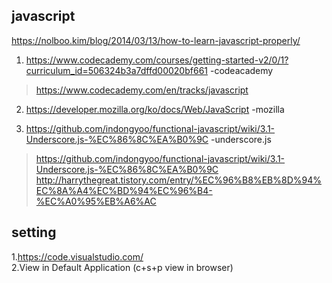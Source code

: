 ## javascript  

https://nolboo.kim/blog/2014/03/13/how-to-learn-javascript-properly/  

1. https://www.codecademy.com/courses/getting-started-v2/0/1?curriculum_id=506324b3a7dffd00020bf661 -codeacademy  
>  https://www.codecademy.com/en/tracks/javascript

2. https://developer.mozilla.org/ko/docs/Web/JavaScript  -mozilla  

3. https://github.com/indongyoo/functional-javascript/wiki/3.1-Underscore.js-%EC%86%8C%EA%B0%9C -underscore.js  
>https://github.com/indongyoo/functional-javascript/wiki/3.1-Underscore.js-%EC%86%8C%EA%B0%9C  
>http://harrythegreat.tistory.com/entry/%EC%96%B8%EB%8D%94%EC%8A%A4%EC%BD%94%EC%96%B4-%EC%A0%95%EB%A6%AC  


## setting  
1.https://code.visualstudio.com/  
2.View in Default Application  (c+s+p view in browser)  


